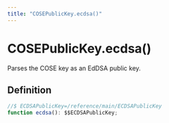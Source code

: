 ```yaml
---
title: "COSEPublicKey.ecdsa()"
---
```


# COSEPublicKey.ecdsa()

Parses the COSE key as an EdDSA public key.

## Definition

```ts
//$ ECDSAPublicKey=/reference/main/ECDSAPublicKey
function ecdsa(): $$ECDSAPublicKey;
```
